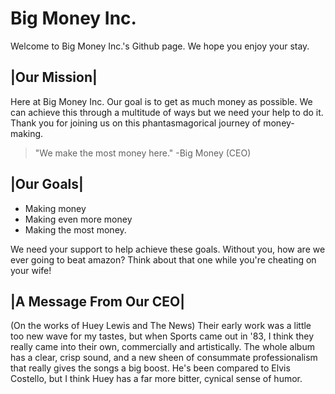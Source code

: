 # Big Money Inc.
Welcome to Big Money Inc.'s Github page. We hope you enjoy your stay.

## |Our Mission|
Here at Big Money Inc. Our goal is to get as much money as possible. We can achieve this through a multitude of ways but we need your help to do it.
Thank you for joining us on this phantasmagorical journey of money-making.

>"We make the most money here." -Big Money (CEO)

## |Our Goals|
- Making money
- Making even more money
- Making the most money.

We need your support to help achieve these goals. Without you, how are we ever going to beat amazon? Think about that one while you're cheating on your wife!

## |A Message From Our CEO|
(On the works of Huey Lewis and The News) Their early work was a little too new wave for my tastes, but when Sports came out in '83, I think they really came into their own, commercially and artistically. The whole album has a clear, crisp sound, and a new sheen of consummate professionalism that really gives the songs a big boost. He's been compared to Elvis Costello, but I think Huey has a far more bitter, cynical sense of humor.
